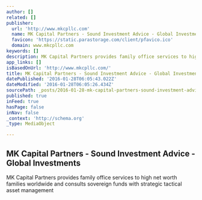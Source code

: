 ```yaml
---
author: []
related: []
publisher:
  url: 'http://www.mkcpllc.com'
  name: MK Capital Partners - Sound Investment Advice - Global Investments
  favicon: 'https://static.parastorage.com/client/pfavico.ico'
  domain: www.mkcpllc.com
keywords: []
description: MK Capital Partners provides family office services to high net worth families worldwide and consults sovereign funds with strategic tactical asset management
app_links: []
isBasedOnUrl: 'http://www.mkcpllc.com/'
title: MK Capital Partners - Sound Investment Advice - Global Investments
datePublished: '2016-01-28T06:05:43.022Z'
dateModified: '2016-01-28T06:05:26.434Z'
sourcePath: _posts/2016-01-28-mk-capital-partners-sound-investment-advice-global-inves.md
published: true
inFeed: true
hasPage: false
inNav: false
_context: 'http://schema.org'
_type: MediaObject

---
```

<article style=""><h1>MK Capital Partners - Sound Investment Advice - Global Investments</h1><p>MK Capital Partners provides family office services to high net worth families worldwide and consults sovereign funds with strategic tactical asset management</p></article>